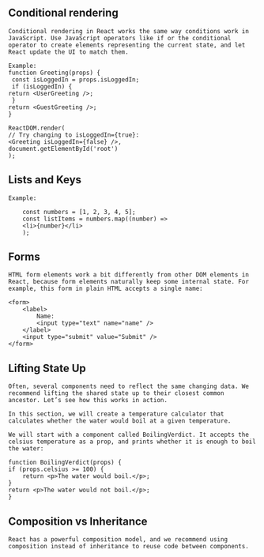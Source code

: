 ## Conditional rendering 
    Conditional rendering in React works the same way conditions work in JavaScript. Use JavaScript operators like if or the conditional operator to create elements representing the current state, and let React update the UI to match them.
    
    Example:
    function Greeting(props) {
     const isLoggedIn = props.isLoggedIn;
     if (isLoggedIn) {
    return <UserGreeting />;
     }
    return <GuestGreeting />;
    }

    ReactDOM.render(
    // Try changing to isLoggedIn={true}:
    <Greeting isLoggedIn={false} />,
    document.getElementById('root')
    );

## Lists and Keys
    Example:

        const numbers = [1, 2, 3, 4, 5];
        const listItems = numbers.map((number) =>
        <li>{number}</li>
        );

## Forms

    HTML form elements work a bit differently from other DOM elements in React, because form elements naturally keep some internal state. For example, this form in plain HTML accepts a single name:

    <form>
        <label>
            Name:
            <input type="text" name="name" />
        </label>
        <input type="submit" value="Submit" />
    </form>

## Lifting State Up

    Often, several components need to reflect the same changing data. We recommend lifting the shared state up to their closest common ancestor. Let’s see how this works in action.

    In this section, we will create a temperature calculator that calculates whether the water would boil at a given temperature.

    We will start with a component called BoilingVerdict. It accepts the celsius temperature as a prop, and prints whether it is enough to boil the water:

    function BoilingVerdict(props) {
    if (props.celsius >= 100) {
        return <p>The water would boil.</p>;
    }
    return <p>The water would not boil.</p>;
    }

## Composition vs Inheritance
    React has a powerful composition model, and we recommend using composition instead of inheritance to reuse code between components.



